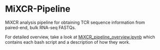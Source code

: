 # MiXCR-Pipeline
MiXCR analysis pipeline for obtaining TCR sequence information from paired-end, bulk RNA-seq FASTQs. 

For detailed overview, take a look at [MiXCR_pipeline_overview.ipynb](https://github.com/jmakings/MiXCR-Pipeline/blob/main/MiXCR_pipeline_overview.ipynb) which contains each bash script and a description of how they work.
